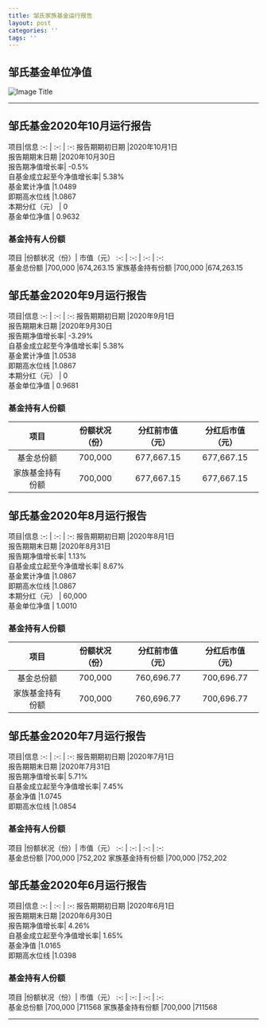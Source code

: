 ```yaml
---
title: 邹氏家族基金运行报告
layout: post
categories: ''
tags: ''
---
```

## 邹氏基金单位净值

![Image Title](http://value999.com/12345.JPG)

***
## 邹氏基金2020年10月运行报告


项目|信息
:-: | :-: | :-:
报告期期初日期	|2020年10月1日 <br>
报告期期末日期	|2020年10月30日 <br>
报告期净值增长率|	-0.5%<br>
自基金成立起至今净值增长率|	5.38%<br>
基金累计净值	|1.0489<br>
即期高水位线	|1.0867<br>
本期分红（元） | 0<br>
基金单位净值  | 0.9632<br>

### 基金持有人份额

项目	|份额状况（份）|	市值（元）
:-: | :-: | :-: | :-:  
基金总份额	 |700,000	 	 |674,263.15 
家族基金持有份额	 |700,000	 	 |674,263.15 

## 邹氏基金2020年9月运行报告


项目|信息
:-: | :-: | :-:
报告期期初日期	|2020年9月1日 <br>
报告期期末日期	|2020年9月30日 <br>
报告期净值增长率|	-3.29%<br>
自基金成立起至今净值增长率|	5.38%<br>
基金累计净值	|1.0538<br>
即期高水位线	|1.0867<br>
本期分红（元） | 0<br>
基金单位净值  | 0.9681<br>

### 基金持有人份额

项目	|份额状况（份）|	分红前市值（元）|分红后市值（元）
:-: | :-: | :-: | :-:  
基金总份额	 |700,000	 	 |677,667.15 |677,667.15 
家族基金持有份额	 |700,000	 	 |677,667.15 |677,667.15 


## 邹氏基金2020年8月运行报告


项目|信息
:-: | :-: | :-:
报告期期初日期	|2020年8月1日 <br>
报告期期末日期	|2020年8月31日 <br>
报告期净值增长率|	1.13%<br>
自基金成立起至今净值增长率|	8.67%<br>
基金累计净值	|1.0867<br>
即期高水位线	|1.0867<br>
本期分红（元） | 60,000<br>
基金单位净值  | 1.0010<br>

### 基金持有人份额

项目	|份额状况（份）|	分红前市值（元）|分红后市值（元）
:-: | :-: | :-: | :-:  
基金总份额	 |700,000	 	 |760,696.77 |700,696.77 
家族基金持有份额	 |700,000	 	|760,696.77 |700,696.77 


## 邹氏基金2020年7月运行报告


项目|信息
:-: | :-: | :-:
报告期期初日期	|2020年7月1日 <br>
报告期期末日期	|2020年7月31日 <br>
报告期净值增长率|	5.71%<br>
自基金成立起至今净值增长率|	7.45%<br>
基金净值	|1.0745<br>
即期高水位线	|1.0854<br>

### 基金持有人份额

项目	|份额状况（份）|	市值（元）
:-: | :-: | :-: | :-:  
基金总份额	 |700,000	 	 |752,202
家族基金持有份额	 |700,000	 	|752,202


## 邹氏基金2020年6月运行报告


项目|信息
:-: | :-: | :-:
报告期期初日期	|2020年6月1日 <br>
报告期期末日期	|2020年6月30日 <br>
报告期净值增长率|	4.26%<br>
自基金成立起至今净值增长率|	1.65%<br>
基金净值	|1.0165<br>
即期高水位线	|1.0398<br>

### 基金持有人份额

项目	|份额状况（份）|	市值（元）
:-: | :-: | :-: | :-:  
基金总份额	 |700,000	 	 |711568
家族基金持有份额	 |700,000	 	|711568


***